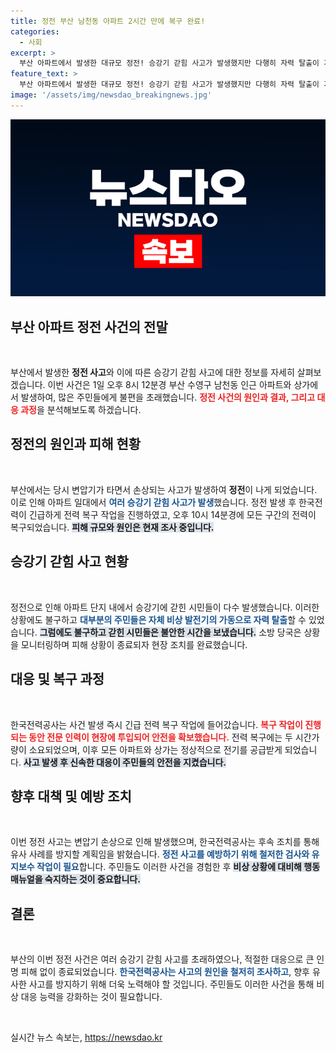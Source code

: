 ```yaml
---
title: 정전 부산 남천동 아파트 2시간 만에 복구 완료!
categories:
  - 사회
excerpt: >
  부산 아파트에서 발생한 대규모 정전! 승강기 갇힘 사고가 발생했지만 다행히 자력 탈출이 가능했다. 한국전력, 변압기 손상 원인 조사 중! 클릭해 더 알아보세요!
feature_text: >
  부산 아파트에서 발생한 대규모 정전! 승강기 갇힘 사고가 발생했지만 다행히 자력 탈출이 가능했다. 한국전력, 변압기 손상 원인 조사 중! 클릭해 더 알아보세요!
image: '/assets/img/newsdao_breakingnews.jpg'
---
```


<p><img src="/assets/img/newsdao_breakingnews.jpg" alt="flaretime 속보" /></p>

<h2 data-ke-size="size26">부산 아파트 정전 사건의 전말</h2>

<p data-ke-size="size16">&nbsp;</p>

<p>부산에서 발생한 <b>정전 사고</b>와 이에 따른 승강기 갇힘 사고에 대한 정보를 자세히 살펴보겠습니다. 이번 사건은 1일 오후 8시 12분경 부산 수영구 남천동 인근 아파트와 상가에서 발생하여, 많은 주민들에게 불편을 초래했습니다. <b><span style="color: #ee2323;">정전 사건의 원인과 결과, 그리고 대응 과정</span></b>을 분석해보도록 하겠습니다.</p>

<h2 data-ke-size="size26">정전의 원인과 피해 현황</h2>

<p data-ke-size="size16">&nbsp;</p>

<p>부산에서는 당시 변압기가 타면서 손상되는 사고가 발생하여 <b>정전</b>이 나게 되었습니다. 이로 인해 아파트 일대에서 <b><span style="color: #1a5490;">여러 승강기 갇힘 사고가 발생</span></b>했습니다. 정전 발생 후 한국전력이 긴급하게 전력 복구 작업을 진행하였고, 오후 10시 14분경에 모든 구간의 전력이 복구되었습니다. <b><span style="background-color: #21538527;">피해 규모와 원인은 현재 조사 중입니다.</span></b></p>

<h2 data-ke-size="size26">승강기 갇힘 사고 현황</h2>

<p data-ke-size="size16">&nbsp;</p>

<p>정전으로 인해 아파트 단지 내에서 승강기에 갇힌 시민들이 다수 발생했습니다. 이러한 상황에도 불구하고 <b><span style="color: #1a5490;">대부분의 주민들은 자체 비상 발전기의 가동으로 자력 탈출</span></b>할 수 있었습니다. <b><span style="background-color: #21538527;">그럼에도 불구하고 갇힌 시민들은 불안한 시간을 보냈습니다.</span></b> 소방 당국은 상황을 모니터링하며 피해 상황이 종료되자 현장 조치를 완료했습니다.</p>

<h2 data-ke-size="size26">대응 및 복구 과정</h2>

<p data-ke-size="size16">&nbsp;</p>

<p>한국전력공사는 사건 발생 즉시 긴급 전력 복구 작업에 들어갔습니다. <b><span style="color: #ee2323;">복구 작업이 진행되는 동안 전문 인력이 현장에 투입되어 안전을 확보했습니다.</span></b> 전력 복구에는 두 시간가량이 소요되었으며, 이후 모든 아파트와 상가는 정상적으로 전기를 공급받게 되었습니다. <b><span style="background-color: #21538527;">사고 발생 후 신속한 대응이 주민들의 안전을 지켰습니다.</span></b></p>

<h2 data-ke-size="size26">향후 대책 및 예방 조치</h2>

<p data-ke-size="size16">&nbsp;</p>

<p>이번 정전 사고는 변압기 손상으로 인해 발생했으며, 한국전력공사는 후속 조치를 통해 유사 사례를 방지할 계획임을 밝혔습니다. <b><span style="color: #1a5490;">정전 사고를 예방하기 위해 철저한 검사와 유지보수 작업이 필요</span></b>합니다. 주민들도 이러한 사건을 경험한 후 <b><span style="background-color: #21538527;">비상 상황에 대비해 행동 매뉴얼을 숙지하는 것이 중요합니다.</span></b></p>

<h2 data-ke-size="size26">결론</h2>

<p data-ke-size="size16">&nbsp;</p>

<p>부산의 이번 정전 사건은 여러 승강기 갇힘 사고를 초래하였으나, 적절한 대응으로 큰 인명 피해 없이 종료되었습니다. <b><span style="color: #1a5490;">한국전력공사는 사고의 원인을 철저히 조사하고</span></b>, 향후 유사한 사고를 방지하기 위해 더욱 노력해야 할 것입니다. 주민들도 이러한 사건을 통해 비상 대응 능력을 강화하는 것이 필요합니다.<p data-ke-size="size16">&nbsp;</p></p>
실시간 뉴스 속보는, <a href="https://newsdao.kr" rel="dofollow">https://newsdao.kr</a>


